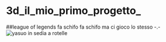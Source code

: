 # 3d_il_mio_primo_progetto_
##league of legends fa schifo
fa schifo ma ci gioco lo stesso -.-
![yasuo in sedia a rotelle](https://www.google.com/url?sa=i&url=https%3A%2F%2Ftwitter.com%2Fkingslayerlec%2Fstatus%2F1362072146986618884&psig=AOvVaw2tddr21aixdMTszDxK4JU8&ust=1635406292861000&source=images&cd=vfe&ved=0CAsQjRxqFwoTCOCPmayJ6vMCFQAAAAAdAAAAABAJ)
